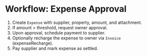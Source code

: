 # Workflow: Expense Approval

1. Create `Expense` with supplier, property, amount, and attachment.
2. If amount > threshold, request owner approval.
3. Upon approval, schedule payment to supplier.
4. Optionally recharge the expense to owner via `Invoice` (expenseRecharge).
5. Pay supplier and mark expense as settled.
